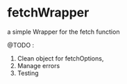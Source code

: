 # fetchWrapper
 a simple Wrapper for the fetch function


@TODO :
1. Clean object for fetchOptions,
2. Manage errors
3. Testing


